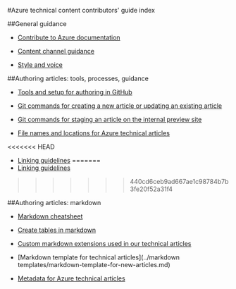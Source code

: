 <properties title="" pageTitle="Azure technical content contributors' guide index" description="Lists the articles available in the Azure technical content contributors' guide for azure.microsoft.com." metaKeywords="" services="" solutions="" documentationCenter="" authors="tysonn" videoId="" scriptId="" manager="carolz" />

<tags ms.service="contributor-guide" ms.devlang="" ms.topic="article" ms.tgt_pltfrm="" ms.workload="" ms.date="12/19/2014" ms.author="tysonn" />

#Azure technical content contributors' guide index

##General guidance

- [Contribute to Azure documentation](./../CONTRIBUTING.md)

- [Content channel guidance](../content-channel-guidance.md)

- [Style and voice](./style-and-voice.md)


##Authoring articles: tools, processes, guidance

- [Tools and setup for authoring in GitHub](./tools-and-setup.md)

- [Git commands for creating a new article or updating an existing article](./git-commands-for-master.md)

- [Git commands for staging an article on the internal preview site](./git-commands-for-sandbox.md)

- [File names and locations for Azure technical articles](./file-names-and-locations.md)

<<<<<<< HEAD
- [Linking guidelines](./create-links-markdown.md )
=======
- [Linking guidelines](./create-links-markdown.md/)

>>>>>>> 440cd6ceb9ad667ae1c98784b7b3fe20f52a31f4


##Authoring articles: markdown

- [Markdown cheatsheet](https://github.com/adam-p/markdown-here/wiki/Markdown-Cheatsheet)

- [Create tables in markdown](./create-tables-markdown.md)

- [Custom markdown extensions used in our technical articles](./custom-markdown-extensions.md)

- [Markdown template for technical articles](../markdown templates/markdown-template-for-new-articles.md)

- [Metadata for Azure technical articles](./article-metadata.md)


